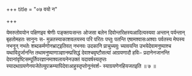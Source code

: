 +++
title = "०७ वयो न"

+++

येमरुतोवयोन पक्षिणइव श्रेणीः पङ्क्तयःसन्तः ओजसा बलेन दिवोन्तरिक्षस्यआदित्यस्यवा अन्तान् पर्यन्तान् बृहतोमहतः सानुनः स- मुन्नतस्याकाशवलयस्य परि परितः पप्तुः पतन्ति एषामश्वासःअश्वाः पर्वतस्य मेघस्य नभनून् नभतेः शब्दकर्मणोनभ्राट्इतिवत् नभनवः उदकानि प्राचुच्यवुः च्यावयन्ति उभयेदेवामनुष्याश्च यथाविदुर्जानन्ति तथामनुष्याणाञ्ज्ञानम्प्रसिद्धं देवाश्चवृष्टौसत्यां आग्रयणादौ हविः- प्रदानेनजानन्ति देवानांवृष्टिसम्पूर्तिपरज्ञानमाश्वलायनेनउक्तं यदावर्षस्यतृप्तः स्यादथाग्रयणेनयजेतेत्युपक्रम्यापिदेवाआहुस्तृप्तोनूनंवर्श- स्याग्रयणेनहियजतइति ॥ ७ ॥